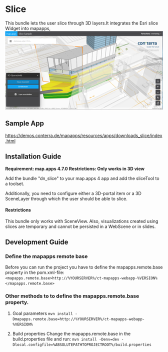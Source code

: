 # Slice
This bundle lets the user slice through 3D layers.It integrates the Esri slice Widget into mapapps,
![Screenshot App](https://github.com/conterra/mapapps-slice/blob/master/screenshot.PNG)

## Sample App
https://demos.conterra.de/mapapps/resources/apps/downloads_slice/index.html

## Installation Guide
**Requirement: map.apps 4.7.0**
**Restrictions: Only works in 3D view**

Add the bundle "dn_slice" to your map.apps 4 app and add the sliceTool to a toolset.

Additionally, you need to configure either a 3D-portal item or a 3D SceneLayer through which the user should be able to slice.

#### Restrictions
This bundle only works with SceneView. Also, visualizations created using slices are temporary and cannot be persisted in a WebScene or in slides.
## Development Guide
### Define the mapapps remote base
Before you can run the project you have to define the mapapps.remote.base property in the pom.xml-file:
`<mapapps.remote.base>http://%YOURSERVER%/ct-mapapps-webapp-%VERSION%</mapapps.remote.base>`

### Other methods to to define the mapapps.remote.base property.
1. Goal parameters
`mvn install -Dmapapps.remote.base=http://%YOURSERVER%/ct-mapapps-webapp-%VERSION%`

2. Build properties
Change the mapapps.remote.base in the build.properties file and run:
`mvn install -Denv=dev -Dlocal.configfile=%ABSOLUTEPATHTOPROJECTROOT%/build.properties`
